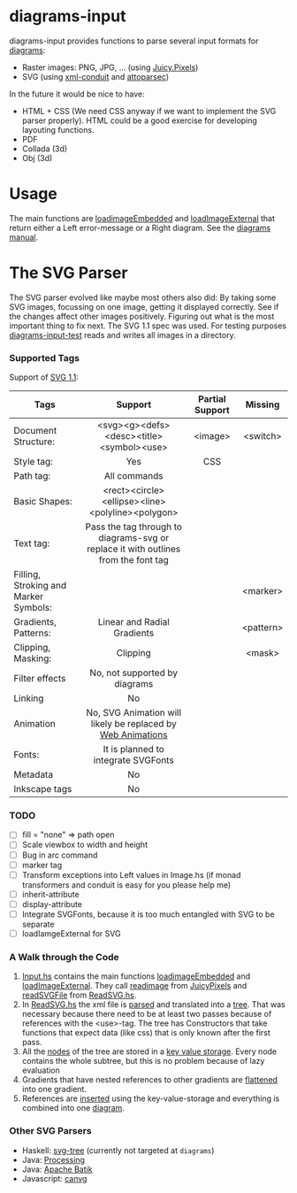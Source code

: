 # diagrams-input

diagrams-input provides functions to parse several input formats for [diagrams](https://github.com/diagrams):
- Raster images: PNG, JPG, ...  (using [Juicy.Pixels](https://github.com/Twinside/Juicy.Pixels))
- SVG (using [xml-conduit](https://github.com/snoyberg/xml/tree/master/xml-conduit) and [attoparsec](https://github.com/bos/attoparsec))

In the future it would be nice to have:
- HTML + CSS (We need CSS anyway if we want to implement the SVG parser properly).
  HTML could be a good exercise for developing layouting functions.
- PDF
- Collada (3d)
- Obj (3d)

# Usage
The main functions are [loadimageEmbedded](https://github.com/diagrams/diagrams-input/blob/21b58f8bfed86e0a96865848c680d465027a638e/src/Diagrams/TwoD/Input.hs#L34) and [loadImageExternal](https://github.com/diagrams/diagrams-input/blob/21b58f8bfed86e0a96865848c680d465027a638e/src/Diagrams/TwoD/Input.hs#L44) that return either a Left error-message or a Right diagram.
See the [diagrams manual](http://projects.haskell.org/diagrams/doc/manual.html#images).

# The SVG Parser
The SVG parser evolved like maybe most others also did: By taking some SVG images, focussing on one image, getting it displayed correctly. See if the changes affect other images positively. Figuring out what is the most important thing to fix next. The SVG 1.1 spec was used.
For testing purposes [diagrams-input-test](https://github.com/diagrams/diagrams-input-test) reads and writes all images in a directory.

### Supported Tags
Support of [SVG 1.1](http://www.w3.org/TR/SVG/):

| Tags               |   Support                                          | Partial Support |  Missing      |
| -------------------|:--------------------------------------------------:|:---------------:|:-------------:|
| Document Structure:| \<svg\>\<g\>\<defs\>\<desc\>\<title\>\<symbol\>\<use\>           | \<image\>         | \<switch\>      |
| Style tag:         | Yes                                                | CSS             |               |
| Path tag:          | All commands                                       |                 |               |
| Basic Shapes:      | \<rect\>\<circle\>\<ellipse\>\<line\>\<polyline\>\<polygon\>   |                 |               |
| Text tag:          | Pass the tag through to diagrams-svg or replace it with outlines from the font tag | | |
| Filling, Stroking and Marker Symbols: |                                 |                 | \<marker\>      |
| Gradients, Patterns: | Linear and Radial Gradients                      |                 | \<pattern\>     |
| Clipping, Masking: | Clipping                                           |                 | \<mask\>        |
| Filter effects     | No, not supported by diagrams                      |                 |               |
| Linking            | No                                                 |                 |               |
| Animation          | No, SVG Animation will likely be replaced by [Web Animations](http://www.w3.org/TR/web-animations/) | | |
| Fonts:             | It is planned to integrate SVGFonts                |                 |               |
| Metadata           | No                                                 |                 |               |
| Inkscape tags      | No                                                 |                 |               |

### TODO
- [ ] fill = "none" => path open
- [ ] Scale viewbox to width and height
- [ ] Bug in arc command
- [ ] marker tag
- [ ] Transform exceptions into Left values in Image.hs (if monad transformers and conduit is easy for you please help me)
- [ ] inherit-attribute
- [ ] display-attribute
- [ ] Integrate SVGFonts, because it is too much entangled with SVG to be separate
- [ ] loadIamgeExternal for SVG

### A Walk through the Code
1. [Input.hs](https://github.com/diagrams/diagrams-input/blob/master/src/Diagrams/TwoD/Input.hs) contains the main functions [loadimageEmbedded](https://github.com/diagrams/diagrams-input/blob/21b58f8bfed86e0a96865848c680d465027a638e/src/Diagrams/TwoD/Input.hs#L34) and [loadImageExternal](https://github.com/diagrams/diagrams-input/blob/21b58f8bfed86e0a96865848c680d465027a638e/src/Diagrams/TwoD/Input.hs#L44). They call [readimage](https://github.com/diagrams/diagrams-input/blob/afcb278dbbaee2d58deacb58d9294810bb7606c0/src/Diagrams/TwoD/Image.hs#L59) from [JuicyPixels](https://github.com/Twinside/Juicy.Pixels) and [readSVGFile](https://github.com/diagrams/diagrams-input/blob/afcb278dbbaee2d58deacb58d9294810bb7606c0/src/Diagrams/SVG/ReadSVG.hs#L184-L186) from [ReadSVG.hs](https://github.com/diagrams/diagrams-input/blob/afcb278dbbaee2d58deacb58d9294810bb7606c0/src/Diagrams/SVG/ReadSVG.hs).
2. In [ReadSVG.hs](https://github.com/diagrams/diagrams-input/blob/afcb278dbbaee2d58deacb58d9294810bb7606c0/src/Diagrams/SVG/ReadSVG.hs) the xml file is [parsed](https://github.com/diagrams/diagrams-input/blob/d8e2d9ee91b0e23fa1fea69d892101395cd5f8e7/src/Diagrams/SVG/ReadSVG.hs#L210) and translated into a [tree](https://github.com/diagrams/diagrams-input/blob/afcb278dbbaee2d58deacb58d9294810bb7606c0/src/Diagrams/SVG/Tree.hs#L52-L84). That was necessary because there need to be at least two passes because of references with the \<use\>-tag. The tree has Constructors that take functions that expect data (like css) that is only known after the first pass.
3. All the [nodes](https://github.com/diagrams/diagrams-input/blob/afcb278dbbaee2d58deacb58d9294810bb7606c0/src/Diagrams/SVG/Tree.hs#L132-L157) of the tree are stored in a [key value storage](https://github.com/diagrams/diagrams-input/blob/afcb278dbbaee2d58deacb58d9294810bb7606c0/src/Diagrams/SVG/ReadSVG.hs#L195-L197). 
   Every node contains the whole subtree, but this is no problem because of lazy evaluation
4. Gradients that have nested references to other gradients are [flattened](https://github.com/diagrams/diagrams-input/blob/afcb278dbbaee2d58deacb58d9294810bb7606c0/src/Diagrams/SVG/Tree.hs#L193-L243) into one gradient.
5. References are [inserted](https://github.com/diagrams/diagrams-input/blob/afcb278dbbaee2d58deacb58d9294810bb7606c0/src/Diagrams/SVG/Tree.hs#L256-L281) using the key-value-storage and everything is combined into one [diagram](https://github.com/diagrams/diagrams-input/blob/afcb278dbbaee2d58deacb58d9294810bb7606c0/src/Diagrams/SVG/ReadSVG.hs#L191-L192).

### Other SVG Parsers
- Haskell: [svg-tree](https://github.com/Twinside/svg-tree) (currently not targeted at `diagrams`)
- Java: [Processing](https://github.com/processing/processing/blob/7f63dad6f21db722fe98d7a1f2afaa3de6c17b4c/core/src/processing/core/PShapeSVG.java)
- Java: [Apache Batik](https://github.com/apache/batik)
- Javascript: [canvg](https://github.com/gabelerner/canvg)
